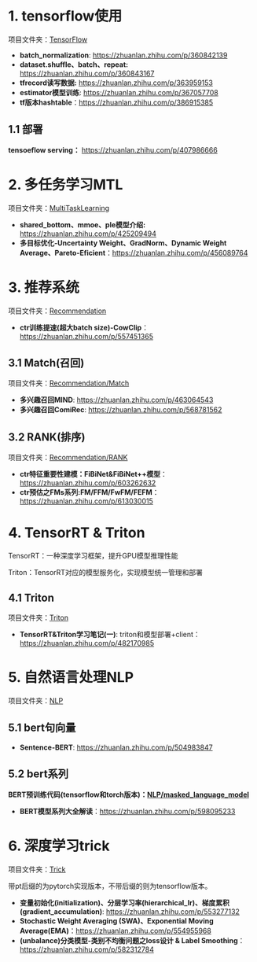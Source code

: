 # 1. tensorflow使用

项目文件夹：[TensorFlow](https://github.com/QunBB/DeepLearning/tree/main/TensorFlow)

- **batch_normalization**: https://zhuanlan.zhihu.com/p/360842139
- **dataset.shuffle、batch、repeat:** https://zhuanlan.zhihu.com/p/360843167
- **tfrecord读写数据:** https://zhuanlan.zhihu.com/p/363959153
- **estimator模型训练**: https://zhuanlan.zhihu.com/p/367057708
- **tf版本hashtable**：https://zhuanlan.zhihu.com/p/386915385

## 1.1 部署

**tensoeflow serving：** https://zhuanlan.zhihu.com/p/407986666

# 2. 多任务学习MTL

项目文件夹：[MultiTaskLearning](https://github.com/QunBB/DeepLearning/tree/main/MultiTaskLearning)

- **shared_bottom、mmoe、ple模型介绍:** https://zhuanlan.zhihu.com/p/425209494
- **多目标优化-Uncertainty Weight、GradNorm、Dynamic Weight Average、Pareto-Eficient**：https://zhuanlan.zhihu.com/p/456089764

# 3. 推荐系统

项目文件夹：[Recommendation](https://github.com/QunBB/DeepLearning/tree/main/Recommendation)

- **ctr训练提速(超大batch size)-CowClip**：https://zhuanlan.zhihu.com/p/557451365

## 3.1 Match(召回)

项目文件夹：[Recommendation/Match](https://github.com/QunBB/DeepLearning/tree/main/Recommendation/Match)

- **多兴趣召回MIND**: https://zhuanlan.zhihu.com/p/463064543
- **多兴趣召回ComiRec**: https://zhuanlan.zhihu.com/p/568781562

## 3.2 RANK(排序)

项目文件夹：[Recommendation/RANK](https://github.com/QunBB/DeepLearning/tree/main/Recommendation/RANK)

- **ctr特征重要性建模：FiBiNet&FiBiNet++模型**：https://zhuanlan.zhihu.com/p/603262632
- **ctr预估之FMs系列:FM/FFM/FwFM/FEFM**：https://zhuanlan.zhihu.com/p/613030015

# 4. TensorRT & Triton
TensorRT：一种深度学习框架，提升GPU模型推理性能

Triton：TensorRT对应的模型服务化，实现模型统一管理和部署

## 4.1 Triton

项目文件夹：[Triton](https://github.com/QunBB/DeepLearning/tree/main/Triton)

- **TensorRT&Triton学习笔记(一)**: triton和模型部署+client：https://zhuanlan.zhihu.com/p/482170985

# 5. 自然语言处理NLP

项目文件夹：[NLP](https://github.com/QunBB/DeepLearning/tree/main/NLP)

## 5.1 bert句向量

- **Sentence-BERT**: https://zhuanlan.zhihu.com/p/504983847

## 5.2 bert系列

**BERT预训练代码(tensorflow和torch版本)：[NLP/masked_language_model](https://github.com/QunBB/DeepLearning/tree/main/NLP/masked_language_model)**

- **BERT模型系列大全解读**：https://zhuanlan.zhihu.com/p/598095233

# 6. 深度学习trick

项目文件夹：[Trick](https://github.com/QunBB/DeepLearning/tree/main/Trick)

带pt后缀的为pytorch实现版本，不带后缀的则为tensorflow版本。

- **变量初始化(initialization)、分层学习率(hierarchical_lr)、梯度累积(gradient_accumulation)**: https://zhuanlan.zhihu.com/p/553277132
- **Stochastic Weight Averaging (SWA)、Exponential Moving Average(EMA)**：https://zhuanlan.zhihu.com/p/554955968
- **(unbalance)分类模型-类别不均衡问题之loss设计 & Label Smoothing**：https://zhuanlan.zhihu.com/p/582312784

